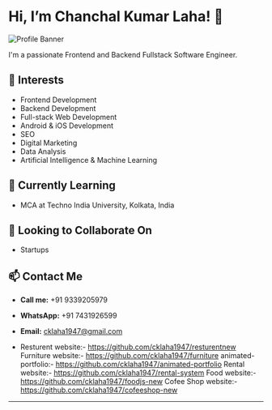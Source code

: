 # Hi, I’m Chanchal Kumar Laha! 👋

![Profile Banner](https://via.placeholder.com/1200x300.png?text=Welcome+to+Chanchal+Kumar+Laha's+GitHub+Profile)

I'm a passionate Frontend and Backend Fullstack Software Engineer.

## 👀 Interests
- Frontend Development
- Backend Development
- Full-stack Web Development
- Android & iOS Development
- SEO
- Digital Marketing
- Data Analysis
- Artificial Intelligence & Machine Learning

## 🌱 Currently Learning
- MCA at Techno India University, Kolkata, India

## 💞️ Looking to Collaborate On
- Startups

## 📫 Contact Me
- **Call me:** +91 9339205979
- **WhatsApp:** +91 7431926599
- **Email:** [cklaha1947@gmail.com](mailto:cklaha1947@gmail.com)

- Resturent website:- https://github.com/cklaha1947/resturentnew
Furniture website:-  https://github.com/cklaha1947/furniture
animated-portfolio:-  https://github.com/cklaha1947/animated-portfolio
Rental website:-  https://github.com/cklaha1947/rental-system
Food website:-   https://github.com/cklaha1947/foodjs-new
Cofee Shop website:- https://github.com/cklaha1947/cofeeshop-new

---

<!---
cklaha1947/cklaha1947 is a ✨ special ✨ repository because its `README.md` (this file) appears on your GitHub profile.
You can click the Preview link to take a look at your changes.
--->

